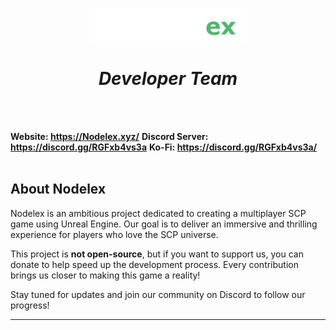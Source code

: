 <p align="center">
    <img src='https://raw.githubusercontent.com/Nodelex/.github/main/images/logo.png' width="50%"><br>
    <h1 align="center"><i>Developer Team</i></h1>
<br><br>
    
<strong>Website: <a href='https://nodelex.xyz/'>https://Nodelex.xyz/</a></strong>
<strong>Discord Server: <a href='https://discord.gg/RGFxb4vs3a'>https://discord.gg/RGFxb4vs3a</a></strong>
<strong>Ko-Fi: <a href='https://ko-fi.com/nodelex/'>https://discord.gg/RGFxb4vs3a/</a></strong>
<br><br>

## About Nodelex

Nodelex is an ambitious project dedicated to creating a multiplayer SCP game using Unreal Engine. Our goal is to deliver an immersive and thrilling experience for players who love the SCP universe.

This project is **not open-source**, but if you want to support us, you can donate to help speed up the development process. Every contribution brings us closer to making this game a reality!

Stay tuned for updates and join our community on Discord to follow our progress!

---
